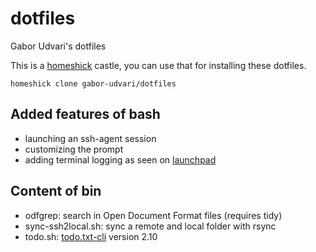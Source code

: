 dotfiles
========

Gabor Udvari's dotfiles

This is a [homeshick](https://github.com/andsens/homeshick) castle, you can use that for installing these dotfiles.

`homeshick clone gabor-udvari/dotfiles`

Added features of bash
----------------------

- launching an ssh-agent session
- customizing the prompt
- adding terminal logging as seen on [launchpad](https://answers.launchpad.net/ubuntu/+source/gnome-terminal/+question/7131#comment-6)

Content of bin
--------------

- odfgrep: search in Open Document Format files (requires tidy)
- sync-ssh2local.sh: sync a remote and local folder with rsync
- todo.sh: [todo.txt-cli](https://github.com/ginatrapani/todo.txt-cli) version 2.10

